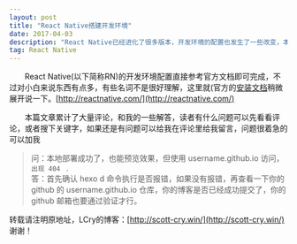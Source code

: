 ```yaml
---
layout: post
title: "React Native搭建开发环境"
date: 2017-04-03 
description: "React Native已经进化了很多版本，开发环境的配置也发生了一些改变，本文仅供参考，请按照官方指引配置，防止某些细节出入导致配置失败。官方英文版配置说明(转载[www.scott-cry.xin](www.scott-cry.xin)"
tag: React Native 
---   
```


　　React Native(以下简称RN)的开发环境配置直接参考官方文档即可完成，不过对小白来说东西有点多，有些名词不是很好理解，这里就(官方的[安装文档](http://facebook.github.io/react-native/)稍微展开说一下。[http://reactnative.com/](http://reactnative.com/)

　　本篇文章累计了大量评论，和我的一些解答，读者有什么问题可以先看看评论，或者搜下关键字，如果还是有问题可以给我在评论里给我留言，问题很着急的可以加我 


<p> </p>

> 问：本地部署成功了，也能预览效果，但使用 username.github.io 访问，`出现 404 ` .      
> 答：首先确认 hexo d 命令执行是否报错，如果没有报错，再查看一下你的 github 的 username.github.io 仓库，你的博客是否已经成功提交了，你的 github 邮箱也要通过验证才行。

<p> </p>

转载请注明原地址，LCry的博客：[http://scott-cry.win/](http://scott-cry.win/) 谢谢！
